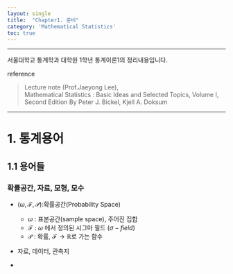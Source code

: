 ```yaml
---
layout: single
title:  "Chapter1. 준비"
category: 'Mathematical Statistics'
toc: true
---
```


---
서울대학교 통계학과 대학원 1학년 통계이론1의 정리내용입니다. 


reference
 > Lecture note (Prof.Jaeyong Lee),  
 > Mathematical Statistics : Basic Ideas and Selected Topics, Volume I, Second Edition By Peter J. Bickel, Kjell A. Doksum
---


# 1. 통계용어
## 1.1 용어들

### 확률공간, 자료, 모형, 모수

* $(\omega,\mathcal{F},\mathcal{P})$:확률공간(Probability Space) 
   - $\omega$ : 표본공간(sample space), 주어진 집합
   - $\mathcal{F}$ :  $\omega$ 에서 정의된 시그마 필드 $(\sigma - field)$
   - $\mathcal{P}$ : 확률, $\mathcal{F} \rightarrow \mathbb{R}$로 가는 함수



* 자료, 데이터, 관측지
 -



